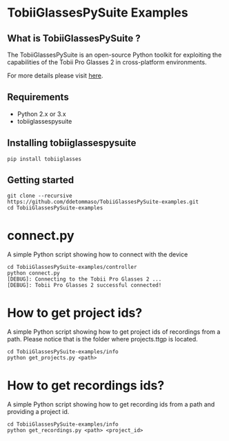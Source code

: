 # TobiiGlassesPySuite Examples

## What is TobiiGlassesPySuite ?
The TobiiGlassesPySuite is an open-source Python toolkit for exploiting the capabilities of the Tobii Pro Glasses 2 in cross-platform environments.

For more details please visit [here](https://github.com/ddetommaso/TobiiGlassesPySuite).

## Requirements
- Python 2.x or 3.x
- tobiiglassespysuite

## Installing tobiiglassespysuite

```
pip install tobiiglasses
```

## Getting started
```
git clone --recursive https://github.com/ddetommaso/TobiiGlassesPySuite-examples.git
cd TobiiGlassesPySuite-examples
```

# connect.py
A simple Python script showing how to connect with the device

```
cd TobiiGlassesPySuite-examples/controller
python connect.py
[DEBUG]: Connecting to the Tobii Pro Glasses 2 ...
[DEBUG]: Tobii Pro Glasses 2 successful connected!
```

# How to get project ids?
A simple Python script showing how to get project ids of recordings from a
path. Please notice that <path> is the folder where projects.ttgp is located.

```
cd TobiiGlassesPySuite-examples/info
python get_projects.py <path>
```

# How to get recordings ids?
A simple Python script showing how to get recording ids from a path and
providing a project id.

```
cd TobiiGlassesPySuite-examples/info
python get_recordings.py <path> <project_id>
```
